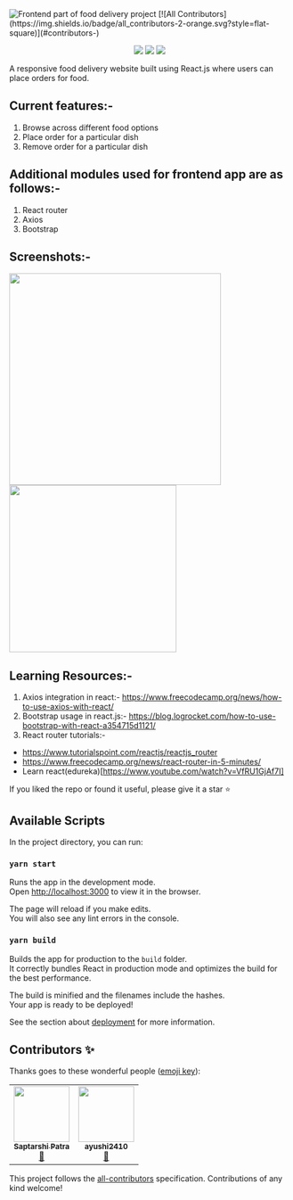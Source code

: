 <img src="https://res.cloudinary.com/dk22rcdch/image/upload/v1625909570/GithubRepo/Screenshot_2021-07-10_at_3.02.32_PM_sjpksd.png" alt="Frontend part of food delivery project"/>
<!-- ALL-CONTRIBUTORS-BADGE:START - Do not remove or modify this section -->
[![All Contributors](https://img.shields.io/badge/all_contributors-2-orange.svg?style=flat-square)](#contributors-)
<!-- ALL-CONTRIBUTORS-BADGE:END -->
<p align="center">
  <img src="https://img.shields.io/github/repo-size/saurabhnative/foodDeliveryAppFrontend"/>
  <img src="https://img.shields.io/tokei/lines/github/saurabhnative/foodDeliveryAppFrontend"/>
  <img src="https://img.shields.io/github/license/saurabhnative/foodDeliveryAppFrontend" />
</p>
A responsive food delivery website built using React.js where users can place orders for food.

## Current features:-
1. Browse across different food options
2. Place order for a particular dish
3. Remove order for a particular dish


## Additional modules used for frontend app are as follows:-
1. React router
2. Axios
3. Bootstrap

## Screenshots:-
<p>
<img src="https://res.cloudinary.com/dk22rcdch/image/upload/v1624987686/Hackathonmedia/Screenshot_2021-06-29_at_10.57.28_PM_oihdyn.png" width=380 />
<img src="https://res.cloudinary.com/dk22rcdch/image/upload/v1624987686/Hackathonmedia/Screenshot_2021-06-29_at_10.57.40_PM_wf0hdn.png" width=300 />
<p>  
  
  
## Learning Resources:-
1. Axios integration in react:- https://www.freecodecamp.org/news/how-to-use-axios-with-react/
2. Bootstrap usage in react.js:- https://blog.logrocket.com/how-to-use-bootstrap-with-react-a354715d1121/
3. React router tutorials:-
  * https://www.tutorialspoint.com/reactjs/reactjs_router
  * https://www.freecodecamp.org/news/react-router-in-5-minutes/
  * Learn react(edureka)[https://www.youtube.com/watch?v=VfRU1GjAf7I]
   
  If you liked the repo or found it useful, please give it a star ⭐️
  
  
## Available Scripts

In the project directory, you can run:

### `yarn start`

Runs the app in the development mode.\
Open [http://localhost:3000](http://localhost:3000) to view it in the browser.

The page will reload if you make edits.\
You will also see any lint errors in the console.

### `yarn build`

Builds the app for production to the `build` folder.\
It correctly bundles React in production mode and optimizes the build for the best performance.

The build is minified and the filenames include the hashes.\
Your app is ready to be deployed!

See the section about [deployment](https://facebook.github.io/create-react-app/docs/deployment) for more information.

## Contributors ✨

Thanks goes to these wonderful people ([emoji key](https://allcontributors.org/docs/en/emoji-key)):

<!-- ALL-CONTRIBUTORS-LIST:START - Do not remove or modify this section -->
<!-- prettier-ignore-start -->
<!-- markdownlint-disable -->
<table>
  <tr>
    <td align="center"><a href="https://github.com/Rishi22-Coding"><img src="https://avatars.githubusercontent.com/u/48274811?v=4?s=100" width="100px;" alt=""/><br /><sub><b>Saptarshi Patra</b></sub></a><br /><a href="https://github.com/saurabhnative/foodDeliveryAppFrontend/commits?author=Rishi22-Coding" title="Documentation">📖</a></td>
    <td align="center"><a href="https://github.com/ayushi2410"><img src="https://avatars.githubusercontent.com/u/51434799?v=4?s=100" width="100px;" alt=""/><br /><sub><b>ayushi2410</b></sub></a><br /><a href="https://github.com/saurabhnative/foodDeliveryAppFrontend/commits?author=ayushi2410" title="Documentation">📖</a></td>
  </tr>
</table>

<!-- markdownlint-restore -->
<!-- prettier-ignore-end -->

<!-- ALL-CONTRIBUTORS-LIST:END -->

This project follows the [all-contributors](https://github.com/all-contributors/all-contributors) specification. Contributions of any kind welcome!
